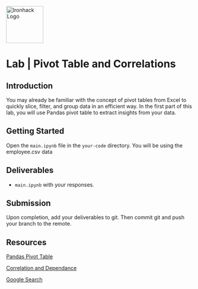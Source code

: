 <img src="https://bit.ly/2VnXWr2" alt="Ironhack Logo" width="100"/>

# Lab | Pivot Table and Correlations


## Introduction

You may already be familiar with the concept of pivot tables from Excel to quickly slice, filter, and group data in an efficient way.
In the first part of this lab, you will use Pandas pivot table to extract insights from your data. 

## Getting Started

Open the `main.ipynb` file in the `your-code` directory. You will be using the employee.csv data

## Deliverables

- `main.ipynb` with your responses.

## Submission

Upon completion, add your deliverables to git. Then commit git and push your branch to the remote.

## Resources

[Pandas Pivot Table](https://pandas.pydata.org/pandas-docs/stable/generated/pandas.pivot_table.html)

[Correlation and Dependance](https://en.wikipedia.org/wiki/Correlation_and_dependence)

[Google Search](https://www.google.com/search?q=pandas+python)


